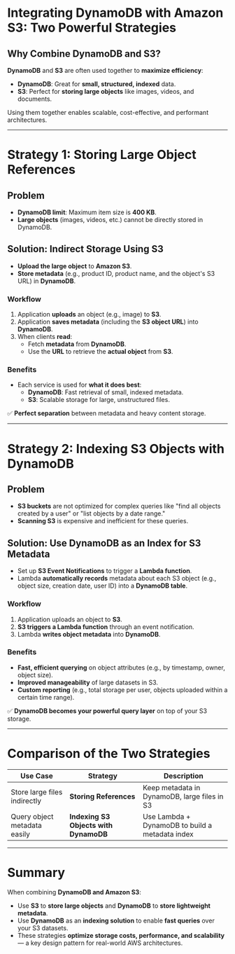 # **Integrating DynamoDB with Amazon S3: Two Powerful Strategies**

## **Why Combine DynamoDB and S3?**
**DynamoDB** and **S3** are often used together to **maximize efficiency**:
- **DynamoDB**: Great for **small, structured, indexed** data.
- **S3**: Perfect for **storing large objects** like images, videos, and documents.

Using them together enables scalable, cost-effective, and performant architectures.

---

# **Strategy 1: Storing Large Object References**

## **Problem**
- **DynamoDB limit**: Maximum item size is **400 KB**.
- **Large objects** (images, videos, etc.) cannot be directly stored in DynamoDB.

## **Solution: Indirect Storage Using S3**
- **Upload the large object** to **Amazon S3**.
- **Store metadata** (e.g., product ID, product name, and the object's S3 URL) in **DynamoDB**.

### **Workflow**
1. Application **uploads** an object (e.g., image) to **S3**.
2. Application **saves metadata** (including the **S3 object URL**) into **DynamoDB**.
3. When clients **read**:
   - Fetch **metadata** from **DynamoDB**.
   - Use the **URL** to retrieve the **actual object** from **S3**.

### **Benefits**
- Each service is used for **what it does best**:
  - **DynamoDB**: Fast retrieval of small, indexed metadata.
  - **S3**: Scalable storage for large, unstructured files.

✅ **Perfect separation** between metadata and heavy content storage.

---

# **Strategy 2: Indexing S3 Objects with DynamoDB**

## **Problem**
- **S3 buckets** are not optimized for complex queries like "find all objects created by a user" or "list objects by a date range."
- **Scanning S3** is expensive and inefficient for these queries.

## **Solution: Use DynamoDB as an Index for S3 Metadata**
- Set up **S3 Event Notifications** to trigger a **Lambda function**.
- Lambda **automatically records** metadata about each S3 object (e.g., object size, creation date, user ID) into a **DynamoDB table**.

### **Workflow**
1. Application uploads an object to **S3**.
2. **S3 triggers a Lambda function** through an event notification.
3. Lambda **writes object metadata** into **DynamoDB**.

### **Benefits**
- **Fast, efficient querying** on object attributes (e.g., by timestamp, owner, object size).
- **Improved manageability** of large datasets in S3.
- **Custom reporting** (e.g., total storage per user, objects uploaded within a certain time range).

✅ **DynamoDB becomes your powerful query layer** on top of your S3 storage.

---

# **Comparison of the Two Strategies**

| Use Case                                   | Strategy                                | Description                                           |
|--------------------------------------------|-----------------------------------------|-------------------------------------------------------|
| Store large files indirectly               | **Storing References**                  | Keep metadata in DynamoDB, large files in S3          |
| Query object metadata easily               | **Indexing S3 Objects with DynamoDB**    | Use Lambda + DynamoDB to build a metadata index       |

---

# **Summary**
When combining **DynamoDB and Amazon S3**:
- Use **S3** to **store large objects** and **DynamoDB** to **store lightweight metadata**.
- Use **DynamoDB** as an **indexing solution** to enable **fast queries** over your S3 datasets.
- These strategies **optimize storage costs, performance, and scalability** — a key design pattern for real-world AWS architectures.